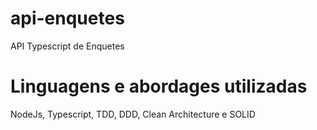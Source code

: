# api-enquetes
API Typescript de Enquetes

# Linguagens e abordages utilizadas
NodeJs, Typescript, TDD, DDD, Clean Architecture e SOLID
